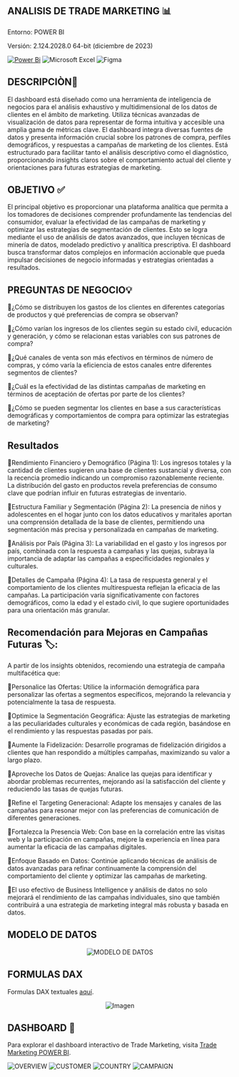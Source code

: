 ## ANALISIS DE TRADE MARKETING 📊
Entorno: POWER BI

Versión: 2.124.2028.0 64-bit (diciembre de 2023)


[![Power Bi](https://img.shields.io/badge/power_bi-F2C811?style=for-the-badge&logo=powerbi&logoColor=black)](https://powerbi.microsoft.com/)
![Microsoft Excel](https://img.shields.io/badge/Microsoft_Excel-217346?style=for-the-badge&logo=microsoft-excel&logoColor=white)
![Figma](https://img.shields.io/badge/figma-%23F24E1E.svg?style=for-the-badge&logo=figma&logoColor=white)

## DESCRIPCIÒN📝

El dashboard está diseñado como una herramienta de inteligencia de negocios para el análisis exhaustivo y multidimensional de los datos de clientes en el ámbito de marketing. Utiliza técnicas avanzadas de visualización de datos para representar de forma intuitiva y accesible una amplia gama de métricas clave. El dashboard integra diversas fuentes de datos y presenta información crucial sobre los patrones de compra, perfiles demográficos, y respuestas a campañas de marketing de los clientes. Está estructurado para facilitar tanto el análisis descriptivo como el diagnóstico, proporcionando insights claros sobre el comportamiento actual del cliente y orientaciones para futuras estrategias de marketing.

## OBJETIVO ✅

El principal objetivo es proporcionar una plataforma analítica que permita a los tomadores de decisiones comprender profundamente las tendencias del consumidor, evaluar la efectividad de las campañas de marketing y optimizar las estrategias de segmentación de clientes. Esto se logra mediante el uso de análisis de datos avanzados, que incluyen técnicas de minería de datos, modelado predictivo y analítica prescriptiva. El dashboard busca transformar datos complejos en información accionable que pueda impulsar decisiones de negocio informadas y estrategias orientadas a resultados.

## PREGUNTAS DE NEGOCIO💡

📒¿Cómo se distribuyen los gastos de los clientes en diferentes categorías de productos y qué preferencias de compra se observan?

📒¿Cómo varían los ingresos de los clientes según su estado civil, educación y generación, y cómo se relacionan estas variables con sus patrones de compra?

📒¿Qué canales de venta son más efectivos en términos de número de compras, y cómo varía la eficiencia de estos canales entre diferentes segmentos de clientes?

📒¿Cuál es la efectividad de las distintas campañas de marketing en términos de aceptación de ofertas por parte de los clientes?

📒¿Cómo se pueden segmentar los clientes en base a sus características demográficas y comportamientos de compra para optimizar las estrategias de marketing?

## Resultados 

🚀Rendimiento Financiero y Demográfico (Página 1): 
Los ingresos totales y la cantidad de clientes sugieren una base de clientes sustancial y diversa, con la recencia promedio indicando un compromiso razonablemente reciente. La distribución del gasto en productos revela preferencias de consumo clave que podrían influir en futuras estrategias de inventario.

🚀Estructura Familiar y Segmentación (Página 2): 
La presencia de niños y adolescentes en el hogar junto con los datos educativos y maritales aportan una comprensión detallada de la base de clientes, permitiendo una segmentación más precisa y personalizada en campañas de marketing.

🚀Análisis por País (Página 3): 
La variabilidad en el gasto y los ingresos por país, combinada con la respuesta a campañas y las quejas, subraya la importancia de adaptar las campañas a especificidades regionales y culturales.

🚀Detalles de Campaña (Página 4): 
La tasa de respuesta general y el comportamiento de los clientes multirespuesta reflejan la eficacia de las campañas. La participación varía significativamente con factores demográficos, como la edad y el estado civil, lo que sugiere oportunidades para una orientación más granular.

## Recomendación para Mejoras en Campañas Futuras 🏷️:

A partir de los insights obtenidos, recomiendo una estrategia de campaña multifacética que:

🎯Personalice las Ofertas: Utilice la información demográfica para personalizar las ofertas a segmentos específicos, mejorando la relevancia y potencialmente la tasa de respuesta.

🎯Optimice la Segmentación Geográfica: Ajuste las estrategias de marketing a las peculiaridades culturales y económicas de cada región, basándose en el rendimiento y las respuestas pasadas por país.

🎯Aumente la Fidelización: Desarrolle programas de fidelización dirigidos a clientes que han respondido a múltiples campañas, maximizando su valor a largo plazo.

🎯Aproveche los Datos de Quejas: Analice las quejas para identificar y abordar problemas recurrentes, mejorando así la satisfacción del cliente y reduciendo las tasas de quejas futuras.

🎯Refine el Targeting Generacional: Adapte los mensajes y canales de las campañas para resonar mejor con las preferencias de comunicación de diferentes generaciones.

🎯Fortalezca la Presencia Web: Con base en la correlación entre las visitas web y la participación en campañas, mejore la experiencia en línea para aumentar la eficacia de las campañas digitales.

🎯Enfoque Basado en Datos: Continúe aplicando técnicas de análisis de datos avanzadas para refinar continuamente la comprensión del comportamiento del cliente y optimizar las campañas de marketing.

🎯El uso efectivo de Business Intelligence y análisis de datos no solo mejorará el rendimiento de las campañas individuales, sino que también contribuirá a una estrategia de marketing integral más robusta y basada en datos.

## MODELO DE DATOS
<p align="center">
  <img src="https://github.com/Pear-itaPE/PORTFOLIO-POWER-BI/blob/main/TRADE%20MARKETING/RECURSOS/MODELO%20DE%20DATOS.png" alt="MODELO DE DATOS">
</p>

## FORMULAS DAX
Formulas DAX textuales [aquí](https://github.com/Pear-itaPE/PORTFOLIO-POWER-BI/blob/main/TRADE%20MARKETING/RECURSOS/DAX.md).

<p align="center">
  <img src="https://github.com/Pear-itaPE/PORTFOLIO-POWER-BI/assets/143855758/ebf7f37d-d63f-444e-8eca-c234e0c41262" alt="Imagen">
</p>

## DASHBOARD 📶
Para explorar el dashboard interactivo de Trade Marketing, visita [Trade Marketing POWER BI](https://app.powerbi.com/view?r=eyJrIjoiM2Y0NDViMDctZTlhZC00MWQ4LWIxNTEtOGVlMzFiMTM0MDA2IiwidCI6Ijc4ODEzZTVjLWRmODYtNGZhYy04NWI0LTYwOGM0MjZlZmY2NiIsImMiOjR9&pageName=ReportSection5e833ddf95dcadf2912f).


![OVERVIEW](https://github.com/Pear-itaPE/PORTFOLIO-POWER-BI/blob/main/TRADE%20MARKETING/RECURSOS/OVERVIEW.png)
![CUSTOMER](https://github.com/Pear-itaPE/PORTFOLIO-POWER-BI/blob/main/TRADE%20MARKETING/RECURSOS/CUSTOMER.png)
![COUNTRY](https://github.com/Pear-itaPE/PORTFOLIO-POWER-BI/blob/main/TRADE%20MARKETING/RECURSOS/COUNTRY.png)
![CAMPAIGN](https://github.com/Pear-itaPE/PORTFOLIO-POWER-BI/blob/main/TRADE%20MARKETING/RECURSOS/CAMPAIGN.png)
